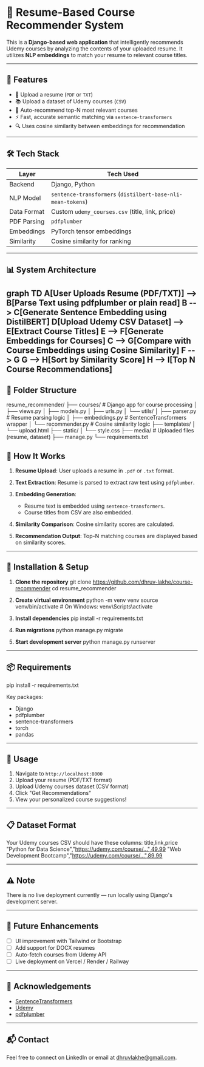 # 🧠 Resume-Based Course Recommender System

This is a **Django-based web application** that intelligently recommends Udemy courses by analyzing the contents of your uploaded resume. It utilizes **NLP embeddings** to match your resume to relevant course titles.

---

## 🚀 Features

- 📄 Upload a resume (`PDF` or `TXT`)
- 📚 Upload a dataset of Udemy courses (`CSV`)
- 🤖 Auto-recommend top-N most relevant courses
- ⚡ Fast, accurate semantic matching via `sentence-transformers`
- 🔍 Uses cosine similarity between embeddings for recommendation

---

## 🛠️ Tech Stack

| Layer        | Tech Used                                     |
|--------------|-----------------------------------------------|
| Backend      | Django, Python                                |
| NLP Model    | `sentence-transformers` (`distilbert-base-nli-mean-tokens`) |
| Data Format  | Custom `udemy_courses.csv` (title, link, price) |
| PDF Parsing  | `pdfplumber`                                  |
| Embeddings   | PyTorch tensor embeddings                     |
| Similarity   | Cosine similarity for ranking                 |

---

## 📊 System Architecture

graph TD
    A[User Uploads Resume (PDF/TXT)] --> B[Parse Text using pdfplumber or plain read]
    B --> C[Generate Sentence Embedding using DistilBERT]
    D[Upload Udemy CSV Dataset] --> E[Extract Course Titles]
    E --> F[Generate Embeddings for Courses]
    C --> G[Compare with Course Embeddings using Cosine Similarity]
    F --> G
    G --> H[Sort by Similarity Score]
    H --> I[Top N Course Recommendations]
---

## 📁 Folder Structure

resume_recommender/
├── courses/             # Django app for course processing
│   ├── views.py
│   ├── models.py
│   ├── urls.py
│   └── utils/
│       ├── parser.py        # Resume parsing logic
│       ├── embeddings.py    # SentenceTransformers wrapper
│       └── recommender.py   # Cosine similarity logic
├── templates/
│   └── upload.html
├── static/
│   └── style.css
├── media/              # Uploaded files (resume, dataset)
├── manage.py
└── requirements.txt


## 🧪 How It Works

1. **Resume Upload**: User uploads a resume in `.pdf` or `.txt` format.

2. **Text Extraction**: Resume is parsed to extract raw text using `pdfplumber`.

3. **Embedding Generation**:
   - Resume text is embedded using `sentence-transformers`.
   - Course titles from CSV are also embedded.

4. **Similarity Comparison**: Cosine similarity scores are calculated.

5. **Recommendation Output**: Top-N matching courses are displayed based on similarity scores.

---

## 🔧 Installation & Setup

1. **Clone the repository**
git clone https://github.com/dhruv-lakhe/course-recommender
cd resume_recommender

2. **Create virtual environment**
python -m venv venv
source venv/bin/activate  # On Windows: venv\Scripts\activate

3. **Install dependencies**
pip install -r requirements.txt

4. **Run migrations**
python manage.py migrate

5. **Start development server**
python manage.py runserver

---

## 📦 Requirements

pip install -r requirements.txt

Key packages:
- Django
- pdfplumber
- sentence-transformers
- torch
- pandas

---

## 📖 Usage

1. Navigate to `http://localhost:8000`
2. Upload your resume (PDF/TXT format)
3. Upload Udemy courses dataset (CSV format)
4. Click "Get Recommendations"
5. View your personalized course suggestions!

---

## 📋 Dataset Format

Your Udemy courses CSV should have these columns:
title,link,price
"Python for Data Science","https://udemy.com/course/...",49.99
"Web Development Bootcamp","https://udemy.com/course/...",89.99

---

## ⚠️ Note

There is no live deployment currently — run locally using Django's development server.

---

## 🧠 Future Enhancements

- [ ] UI improvement with Tailwind or Bootstrap
- [ ] Add support for DOCX resumes
- [ ] Auto-fetch courses from Udemy API
- [ ] Live deployment on Vercel / Render / Railway

---

## 🤝 Acknowledgements

- [SentenceTransformers](https://www.sbert.net/)
- [Udemy](https://www.udemy.com/)
- [pdfplumber](https://github.com/jsvine/pdfplumber)

---

## 📬 Contact

Feel free to connect on LinkedIn or email at dhruvlakhe@gmail.com.
